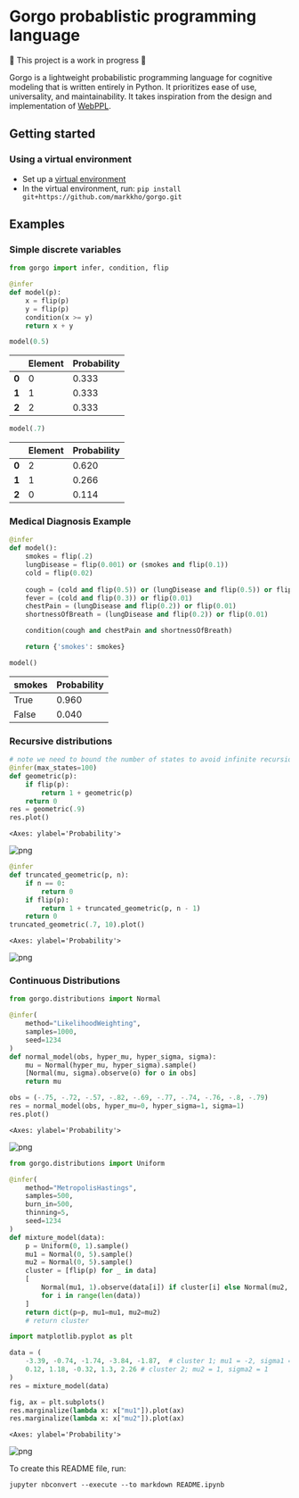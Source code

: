 # Gorgo probablistic programming language

🚧 This project is a work in progress 🚧

Gorgo is a lightweight probabilistic programming language for cognitive modeling
that is written entirely in Python. It prioritizes ease of use, universality, 
and maintainability. It takes inspiration from the design and implementation
of [WebPPL](https://dippl.org/).  

## Getting started

### Using a virtual environment
- Set up a [virtual environment](https://docs.python.org/3/library/venv.html)
- In the virtual environment, run: `pip install git+https://github.com/markkho/gorgo.git`


## Examples

### Simple discrete variables


```python
from gorgo import infer, condition, flip

@infer
def model(p):
    x = flip(p)
    y = flip(p)
    condition(x >= y)
    return x + y
```


```python
model(0.5)
```




<table><thead><tr><th></th><th>Element</th><th>Probability</th></tr></thead><tbody><tr><td><b>0</b></td><td>0</td><td>0.333</td></tr><tr><td><b>1</b></td><td>1</td><td>0.333</td></tr><tr><td><b>2</b></td><td>2</td><td>0.333</td></tr></tbody></table>




```python
model(.7)
```




<table><thead><tr><th></th><th>Element</th><th>Probability</th></tr></thead><tbody><tr><td><b>0</b></td><td>2</td><td>0.620</td></tr><tr><td><b>1</b></td><td>1</td><td>0.266</td></tr><tr><td><b>2</b></td><td>0</td><td>0.114</td></tr></tbody></table>



### Medical Diagnosis Example


```python
@infer
def model():
    smokes = flip(.2)
    lungDisease = flip(0.001) or (smokes and flip(0.1))
    cold = flip(0.02)
    
    cough = (cold and flip(0.5)) or (lungDisease and flip(0.5)) or flip(0.001)
    fever = (cold and flip(0.3)) or flip(0.01)
    chestPain = (lungDisease and flip(0.2)) or flip(0.01)
    shortnessOfBreath = (lungDisease and flip(0.2)) or flip(0.01)

    condition(cough and chestPain and shortnessOfBreath)

    return {'smokes': smokes}

model()
```




<table><thead><tr><th>smokes</th><th>Probability</th></tr></thead><tbody><tr><td>True</td><td>0.960</td></tr><tr><td>False</td><td>0.040</td></tr></tbody></table>



### Recursive distributions


```python
# note we need to bound the number of states to avoid infinite recursion
@infer(max_states=100)
def geometric(p):
    if flip(p):
        return 1 + geometric(p)
    return 0
res = geometric(.9)
res.plot()
```




    <Axes: ylabel='Probability'>




    
![png](README_files/README_9_1.png)
    



```python
@infer
def truncated_geometric(p, n):
    if n == 0:
        return 0
    if flip(p):
        return 1 + truncated_geometric(p, n - 1)
    return 0
truncated_geometric(.7, 10).plot()
```




    <Axes: ylabel='Probability'>




    
![png](README_files/README_10_1.png)
    


### Continuous Distributions


```python
from gorgo.distributions import Normal

@infer(
    method="LikelihoodWeighting",
    samples=1000,
    seed=1234
)
def normal_model(obs, hyper_mu, hyper_sigma, sigma):
    mu = Normal(hyper_mu, hyper_sigma).sample()
    [Normal(mu, sigma).observe(o) for o in obs]
    return mu

obs = (-.75, -.72, -.57, -.82, -.69, -.77, -.74, -.76, -.8, -.79)
res = normal_model(obs, hyper_mu=0, hyper_sigma=1, sigma=1)
res.plot()
```




    <Axes: ylabel='Probability'>




    
![png](README_files/README_12_1.png)
    



```python
from gorgo.distributions import Uniform

@infer(
    method="MetropolisHastings",
    samples=500,
    burn_in=500,
    thinning=5,
    seed=1234
)
def mixture_model(data):
    p = Uniform(0, 1).sample()
    mu1 = Normal(0, 5).sample()
    mu2 = Normal(0, 5).sample()
    cluster = [flip(p) for _ in data]
    [
        Normal(mu1, 1).observe(data[i]) if cluster[i] else Normal(mu2, 1).observe(data[i])
        for i in range(len(data))
    ]
    return dict(p=p, mu1=mu1, mu2=mu2)
    # return cluster
```


```python
import matplotlib.pyplot as plt

data = (
    -3.39, -0.74, -1.74, -3.84, -1.87,  # cluster 1; mu1 = -2, sigma1 = 1
    0.12, 1.18, -0.32, 1.3, 2.26 # cluster 2; mu2 = 1, sigma2 = 1
)
res = mixture_model(data)

fig, ax = plt.subplots()
res.marginalize(lambda x: x["mu1"]).plot(ax)
res.marginalize(lambda x: x["mu2"]).plot(ax)
```




    <Axes: ylabel='Probability'>




    
![png](README_files/README_14_1.png)
    


To create this README file, run:
```
jupyter nbconvert --execute --to markdown README.ipynb
```
